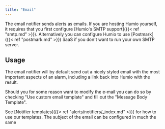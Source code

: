 ```yaml
---
title: "Email"
---
```


The email notifier sends alerts as emails. If you are hosting Humio yourself,
it requires that you first configure [Humio's SMTP support]({{< ref "smtp.md" >}}).
Alternatively you can configure Humio to use [Postmark]({{< ref "postmark.md" >}})
SaaS if you don't want to run your own SMTP server.

## Usage

The email notifier will by default send out a nicely styled email with the most
important aspects of an alarm, including a link back into Humio with the result.

Should you for some reason want to modify the e-mail you can do so by checking
"Use custom email template" and fill out the "Message Body Template".

See [Notifier templates]({{< ref "alerts/notifiers/_index.md" >}}) for how
to use our templates. The subject of the email can be configured in much the same
